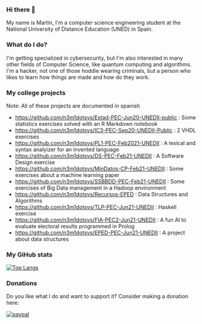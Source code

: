 ### Hi there 👋

My name is Martín, I'm a computer science engineering student at the National University of Distance Education (UNED) in Spain.

### What do I do?

I'm getting specialized in cybersecurity, but I'm also interested in many other fields of Computer Science, like quantum computing and algorithms. I'm a hacker, not one of those hoddie wearing criminals, but a person who likes to learn how things are made and how do they work.

### My college projects

Note: All of these projects are documented in spanish

- https://github.com/n3m1dotsys/Estad-PEC-Jun20-UNEDII-public : Some statistics exercises solved with an R Markdown notebook
- https://github.com/n3m1dotsys/IC3-PEC-Sep20-UNEDII-Public : 2 VHDL exercises
- https://github.com/n3m1dotsys/PL1-PEC-Feb2021-UNEDII : A lexical and syntax analyizer for an invented language
- https://github.com/n3m1dotsys/DS-PEC-Feb21-UNEDII : A Software Design exercise
- https://github.com/n3m1dotsys/MinDatos-CP-Feb21-UNEDII : Some exercises about a machine learning paper
- https://github.com/n3m1dotsys/SSBBDD-PEC-Feb21-UNEDII : Some exercises of Big Data management in a Hadoop environment
- https://github.com/n3m1dotsys/Recursos-EPED : Data Structures and Algorithms
- https://github.com/n3m1dotsys/TLP-PEC-Jun21-UNEDII : Haskell exercise
- https://github.com/n3m1dotsys/FIA-PEC2-Jun21-UNEDII : A fun AI to evaluate electoral results programmed in Prolog
- https://github.com/n3m1dotsys/EPED-PEC-Jun21-UNEDII : A project about data structures

### My GiHub stats

[![Top Langs](https://github-readme-stats.vercel.app/api/top-langs/?username=n3m1dotsys)](https://github.com/anuraghazra/github-readme-stats)

### Donations

Do you like what I do and want to support it? Consider making a donation here: 

[![paypal](https://www.paypalobjects.com/en_US/i/btn/btn_donateCC_LG.gif)](https://www.paypal.com/cgi-bin/webscr?cmd=_s-xclick&hosted_button_id=HEYSKQQA2R5XJ)
